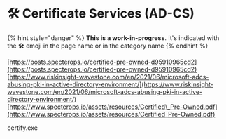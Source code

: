 # 🛠️ Certificate Services \(AD-CS\)



{% hint style="danger" %}
**This is a work-in-progress**. It's indicated with the 🛠️ emoji in the page name or in the category name
{% endhint %}

[https://posts.specterops.io/certified-pre-owned-d95910965cd2](https://posts.specterops.io/certified-pre-owned-d95910965cd2)  
[https://www.riskinsight-wavestone.com/en/2021/06/microsoft-adcs-abusing-pki-in-active-directory-environment/](https://www.riskinsight-wavestone.com/en/2021/06/microsoft-adcs-abusing-pki-in-active-directory-environment/)  
[https://www.specterops.io/assets/resources/Certified\_Pre-Owned.pdf](https://www.specterops.io/assets/resources/Certified_Pre-Owned.pdf)

certify.exe

  


